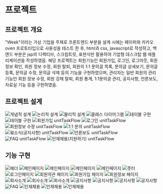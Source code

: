 # 프로젝트
## 프로젝트 개요
"Week"이라는 가상 기업을 주제로 프론트엔드 부분을 설계 시에는 페이퍼와 카카오 oven 프로토타입으로 사용성을 테스트 한 후,
html과 css, javascript로 작성하고, 백엔드 부분은 jsp의 디렉티브, 스크립트릿, 표현식만 활용하여 기업형 데스크탑 웹 애플리케이션을 작성하였음.
해당 프로젝트는 회원기능인 회원가입, 로그인, 로그아웃, 회원 정보 확인, 회원 정보 수정, 회원 탈퇴,
회원의 1:1 문의글 목록, 문의글 상세보기, 문의글 등록, 문의글 수정, 문의글 삭제 등의 기능을 구현하였으며,
관리자는 일반 회원의 관리기능인 회원 정보 수정, 회원 강제 탈퇴, 회원 통계, 1:1문의글 관리, 공지사항, 언론보도, 자료실 기능 등을 구현하였음.

## 프로젝트 설계
![개념적 설계](./img/database/usecase.png "개념적 설계")
![논리적 설계](./img/database/erd_01.png "논리적 설계")
![물리적 설계](./img/database/erd_02.png "물리적 설계")
![클래스 다이어그램](./img/database/classdiagram.png "클래스 다이어그램")
![테이블 구현](./img/database/dbtables.png "테이블 구현")
![테이블 구현](./img/database/tableERD.png "테이블 구현")
![회원가입 unitTaskFlow](./img/database/unitTaskFlow_1.png "회원가입 unitTaskFlow")
![로그인 unitTaskFlow](./img/database/unitTaskFlow_2.png "로그인 unitTaskFlow")
![회원정보 수정 unitTaskFlow](./img/database/unitTaskFlow_3.png "회원정보 수정 unitTaskFlow")
![1:1 문의 unitTaskFlow](./img/database/unitTaskFlow_6.png "1:1 문의 unitTaskFlow")
![윜소식(공지사항) unitTaskFlow](./img/database/unitTaskFlow_4.png "윜소식(공지사항) unitTaskFlow")
![언론보도 unitTaskFlow](./img/database/unitTaskFlow_8.png "언론보도 unitTaskFlow")
![FAQ unitTaskFlow](./img/database/unitTaskFlow_7.png "FAQ unitTaskFlow")
![인재채용(지원하기) unitTaskFlow](./img/database/unitTaskFlow_5.png "인재채용(지원하기) unitTaskFlow")


## 기능 구현
![헤더](./img/index/header.png "헤더")
![메인페이지](./img/index/home1.png "메인페이지 첫 번째")
![메인페이지](./img/index/home2.png "메인페이지 두 번째")
![메인페이지](./img/index/companybutton.png "메인페이지 세 번째")
![메인페이지](./img/index/weeksummary.png "메인페이지 네 번째")
![풋터](./img/index/footer.png "풋터")
![로그인페이지](./img/login.png "로그인 페이지")
![회원약관 페이지](./img/term.png "회원약관 페이지")
![회원가입 페이지](./img/join.png "회원가입 페이지")
![회원정보 페이지](./img/mypage.png "회원정보 페이지")
![회사소개](./img/company_introduce.png "회사소개 첫 번째")
![회사소개](./img/company_social.png "회사소개 두 번째")
![회사소개](./img/company_weekstory.png "회사소개 세 번째")
![공지사항](./img/notice_1.png "공지사항 글 목록")
![공지사항](./img/notice_2.png "공지사항 글 쓰기")
![공지사항](./img/notice_3.png "공지사항 글 보기")
![공지사항](./img/notice_4.png "공지사항 글 수정")
![FAQ](./img/faq.png "FAQ")
![인재채용](./img/weekcrew_1.png "윜크루 되면")
![인재채용](./img/weekcrew_2.png "지원하기")
![인재채용](./img/weekcrew_3.png "지원완료")
